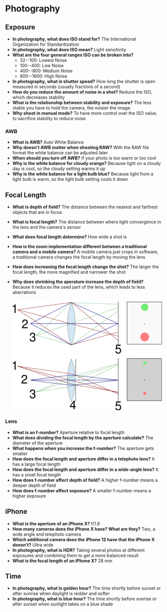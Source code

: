 # Photography

## Exposure

- **In photography, what does ISO stand for?** The International Organization for Standardization
- **In photography, what does ISO mean?** Light sensitivity
- **What are the four general ranges ISO can be broken into?**
    - 32--100: Lowest Noise
    - 100--400: Low Noise
    - 400--800: Medium Noise
    - 800--1600: High Noise
- **In photography, what is shutter speed?** How long the shutter is open measured in seconds (usually fractions of a second)
- **How do you reduce the amount of noise in a shot?** Reduce the ISO, which decreases stability
- **What is the relationship between stability and exposure?** The less stable you have to hold the camera, the noisier the image.
- **Why shoot in manual mode?** To have more control over the ISO value, to sacrifice stability to reduce noise

### AWB

- **What is AWB?** Auto White Balance
- **Why doesn't AWB matter when shooting RAW?** With the RAW file format the white balance can be adjusted later
- **When should you turn off AWB?** If your photo is too warm or too cool
- **Why is the white balance for cloudy orange?** Because light on a cloudy day is cool, so the cloudy setting warms it up
- **Why is the white balance for a light bulb blue?** Because light from a light bulb is warm, so the light bulb setting cools it down

## Focal Length

- **What is depth of field?** The distance between the nearest and farthest objects that are in focus
- **What is focal length?** The distance between where light convergence in the lens and the camera's sensor
- **What does focal length determine?** How wide a shot is
- **How is the zoom implementation different between a traditional camera and a mobile camera?** A mobile camera just crops in software, a traditional camera changes the focal length by moving the lens
- **How does increasing the focal length change the shot?** The larger the focal length, the more magnified and narrower the shot
- **Why does shrinking the aperature increase the depth of field?** Because it reduces the used part of the lens, which leads to less aberrations

    ![Aperature and Depth of Field](assets/photography/aperature-and-depth-of-field.png)

### Lens

- **What is an f-number?** Aperture relative to focal length
- **What does dividing the focal length by the aperture calculate?** The diameter of the aperture
- **What happens when you increase the f-number?** The aperture gets smaller
- **How does the focal length and aperture differ in a telephoto lens?** It has a large focal length
- **How does the focal length and aperture differ in a wide-angle lens?** It has a small focal length
- **How does f-number affect depth of field?** A higher f-number means a deeper depth of field
- **How does f-number affect exposure?** A smaller f-number means a higher exposure

## iPhone

- **What is the aperture of an iPhone X?** f/1.8
- **How many cameras does the iPhone X have? What are they?** Two, a wide angle and telephoto camera
- **Which additional camera does the iPhone 12 have that the iPhone X doesn't?** Ultra wide
- **In photography, what is HDR?** Taking several photos at different exposures and combining them to get a more balanced result
- **What is the focal length of an iPhone X?** 28 mm

## Time

- **In photography, what is golden hour?** The time shortly before sunset or after sunrise when daylight is redder and softer
- **In photography, what is blue hour?** The time shortly before sunrise or after sunset when sunlight takes on a blue shade
